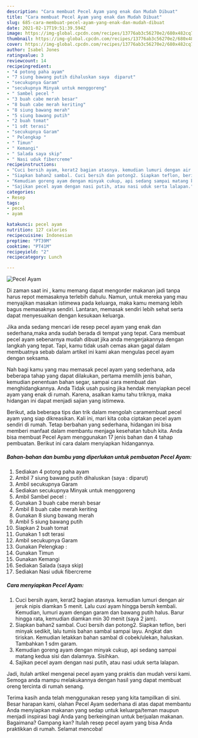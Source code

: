 ```yaml
---
description: "Cara membuat Pecel Ayam yang enak dan Mudah Dibuat"
title: "Cara membuat Pecel Ayam yang enak dan Mudah Dibuat"
slug: 685-cara-membuat-pecel-ayam-yang-enak-dan-mudah-dibuat
date: 2021-02-17T19:51:39.594Z
image: https://img-global.cpcdn.com/recipes/13776ab3c56270e2/680x482cq70/pecel-ayam-foto-resep-utama.jpg
thumbnail: https://img-global.cpcdn.com/recipes/13776ab3c56270e2/680x482cq70/pecel-ayam-foto-resep-utama.jpg
cover: https://img-global.cpcdn.com/recipes/13776ab3c56270e2/680x482cq70/pecel-ayam-foto-resep-utama.jpg
author: Isabel Jones
ratingvalue: 3
reviewcount: 14
recipeingredient:
- "4 potong paha ayam"
- "7 siung bawang putih dihaluskan saya  diparut"
- "secukupnya Garam"
- "secukupnya Minyak untuk menggoreng"
- " Sambel pecel "
- "3 buah cabe merah besar"
- "8 buah cabe merah keriting"
- "8 siung bawang merah"
- "5 siung bawang putih"
- "2 buah tomat"
- "1 sdt terasi"
- "secukupnya Garam"
- " Pelengkap "
- " Timun"
- " Kemangi"
- " Salada saya skip"
- " Nasi uduk fibercreme"
recipeinstructions:
- "Cuci bersih ayam, kerat2 bagian atasnya. kemudian lumuri dengan air jeruk nipis diamkan 5 menit. Lalu cuxi ayam hingga bersih kembali. Kemudian, lumuri ayam dengan garam dan bawang putih halus. Barur hingga rata, kemudian diamkan min 30 menit (saya 2 jam)."
- "Siapkan bahan2 sambal. Cuci bersih dan potong2. Siapkan teflon, beri minyak sedikit, lalu tumis bahan sambal sampai layu. Angkat dan tiriskan. Kemudian letakkan bahan sambal di cobek/ulekan, haluskan. Tambahkan 1 sdm garam."
- "Kemudian goreng ayam dengan minyak cukup, api sedang sampai matang kedua sisi dan dalamnya. Sisihkan."
- "Sajikan pecel ayam dengan nasi putih, atau nasi uduk serta lalapan."
categories:
- Resep
tags:
- pecel
- ayam

katakunci: pecel ayam 
nutrition: 127 calories
recipecuisine: Indonesian
preptime: "PT39M"
cooktime: "PT41M"
recipeyield: "2"
recipecategory: Lunch

---
```



![Pecel Ayam](https://img-global.cpcdn.com/recipes/13776ab3c56270e2/680x482cq70/pecel-ayam-foto-resep-utama.jpg)

Di zaman  saat ini , kamu memang dapat mengorder makanan jadi tanpa harus repot memasaknya terlebih dahulu. Namun, untuk mereka yang mau menyajikan masakan istimewa pada keluarga, maka kamu memang lebih bagus memasaknya sendiri. Lantaran, memasak sendiri lebih sehat serta dapat menyesuaikan dengan kesukaan keluarga.

Jika anda sedang mencari ide resep pecel ayam yang enak dan sederhana,maka anda sudah berada di tempat yang tepat. Cara membuat pecel ayam  sebenarnya mudah dibuat jika anda mengerjakannya dengan langkah yang tepat. Tapi, kamu tidak usah cemas akan gagal dalam membuatnya 
sebab dalam artikel ini kami akan mengulas pecel ayam dengan seksama.  



Nah bagi kamu yang mau memasak pecel ayam yang sederhana, ada beberapa tahap yang dapat dilakukan, pertama memilih jenis bahan, kemudian penentuan bahan segar, sampai cara membuat dan menghidangkannya. Anda Tidak usah pusing jika hendak menyiapkan pecel ayam yang enak di rumah. Karena, asalkan kamu  tahu triknya, maka hidangan ini dapat menjadi sajian yang istimewa.

Berikut, ada beberapa tips dan trik dalam mengolah caramembuat pecel ayam yang siap dikreasikan. Kali ini, mari kita coba ciptakan pecel ayam sendiri di rumah. Tetap berbahan yang sederhana, hidangan ini bisa memberi manfaat dalam membantu menjaga kesehatan tubuh kita. Anda bisa membuat Pecel Ayam menggunakan 17 jenis bahan dan 4 tahap pembuatan. Berikut ini cara dalam menyiapkan hidangannya.

<!--inarticleads1-->

##### Bahan-bahan dan bumbu yang diperlukan untuk pembuatan Pecel Ayam:

1. Sediakan 4 potong paha ayam
1. Ambil 7 siung bawang putih dihaluskan (saya : diparut)
1. Ambil secukupnya Garam
1. Sediakan secukupnya Minyak untuk menggoreng
1. Ambil  Sambel pecel :
1. Gunakan 3 buah cabe merah besar
1. Ambil 8 buah cabe merah keriting
1. Gunakan 8 siung bawang merah
1. Ambil 5 siung bawang putih
1. Siapkan 2 buah tomat
1. Gunakan 1 sdt terasi
1. Ambil secukupnya Garam
1. Gunakan  Pelengkap :
1. Gunakan  Timun
1. Gunakan  Kemangi
1. Sediakan  Salada (saya skip)
1. Sediakan  Nasi uduk fibercreme




<!--inarticleads2-->

##### Cara menyiapkan Pecel Ayam:

1. Cuci bersih ayam, kerat2 bagian atasnya. kemudian lumuri dengan air jeruk nipis diamkan 5 menit. Lalu cuxi ayam hingga bersih kembali. Kemudian, lumuri ayam dengan garam dan bawang putih halus. Barur hingga rata, kemudian diamkan min 30 menit (saya 2 jam).
1. Siapkan bahan2 sambal. Cuci bersih dan potong2. Siapkan teflon, beri minyak sedikit, lalu tumis bahan sambal sampai layu. Angkat dan tiriskan. Kemudian letakkan bahan sambal di cobek/ulekan, haluskan. Tambahkan 1 sdm garam.
1. Kemudian goreng ayam dengan minyak cukup, api sedang sampai matang kedua sisi dan dalamnya. Sisihkan.
1. Sajikan pecel ayam dengan nasi putih, atau nasi uduk serta lalapan.




Jadi, itulah artikel mengenai  pecel ayam  yang praktis dan mudah versi kami. Semoga anda mampu melakukannya dengan hasil yang dapat membuat oreng tercinta di rumah senang. 

Terima kasih anda telah menggunakan resep yang kita tampilkan di sini. Besar harapan kami, olahan  Pecel Ayam sederhana di atas dapat membantu Anda menyiapkan makanan yang sedap untuk keluarga/teman maupun menjadi inspirasi bagi Anda yang berkeinginan untuk berjualan makanan. Bagaimana? Gampang kan? Itulah resep pecel ayam yang bisa Anda praktikkan di rumah. Selamat mencoba!

